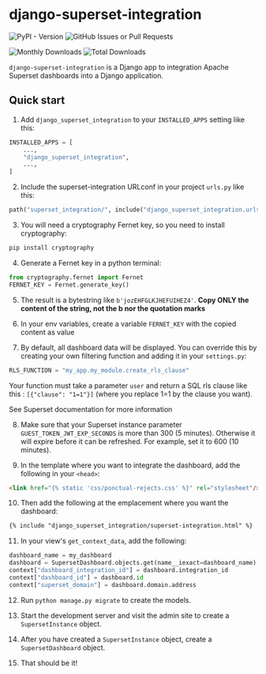 # django-superset-integration

![PyPI - Version](https://img.shields.io/pypi/v/django-superset-integration)
![GitHub Issues or Pull Requests](https://img.shields.io/github/issues/B-Alica/django-superset-integration)

![Monthly Downloads](https://img.shields.io/pypi/dm/django-superset-integration)
![Total Downloads](https://img.shields.io/pepy/dt/django-superset-integration)

`django-superset-integration` is a Django app to integration Apache Superset dashboards into a Django application.

## Quick start

1. Add `django_superset_integration` to your `INSTALLED_APPS` setting like this:

```python
INSTALLED_APPS = [
    ...,
    "django_superset_integration",
    ...,
]
```

2. Include the superset-integration URLconf in your project `urls.py` like this:

```python
path("superset_integration/", include("django_superset_integration.urls")),
```

3. You will need a cryptography Fernet key, so you need to install cryptography:

```python
pip install cryptography
```

4. Generate a Fernet key in a python terminal:

```python
from cryptography.fernet import Fernet
FERNET_KEY = Fernet.generate_key()
```

5. The result is a bytestring like `b'jozEHFGLKJHEFUIHEZ4'`. **Copy ONLY the content of the string, not the b nor the quotation marks**

6. In your env variables, create a variable `FERNET_KEY` with the copied content as value

7. By default, all dashboard data will be displayed. You can override this by creating your own filtering function and adding it in your `settings.py`:

```python
RLS_FUNCTION = "my_app.my_module.create_rls_clause"
```

Your function must take a parameter `user` and return a SQL rls clause like this : `[{"clause": "1=1"}]`
(where you replace 1=1 by the clause you want).

See Superset documentation for more information

8. Make sure that your Superset instance parameter `GUEST_TOKEN_JWT_EXP_SECONDS` is more than 300 (5 minutes). Otherwise it will expire before it can be refreshed. For example, set it to 600 (10 minutes).

9. In the template where you want to integrate the dashboard, add the following in your `<head>`:

```html
<link href="{% static 'css/ponctual-rejects.css' %}" rel="stylesheet"/>
```

10. Then add the following at the emplacement where you want the dashboard:

```html
{% include "django_superset_integration/superset-integration.html" %}
```

11. In your view's `get_context_data`, add the following:

```python
dashboard_name = my_dashboard
dashboard = SupersetDashboard.objects.get(name__iexact=dashboard_name)
context["dashboard_integration_id"] = dashboard.integration_id
context["dashboard_id"] = dashboard.id
context["superset_domain"] = dashboard.domain.address
```

12. Run `python manage.py migrate` to create the models.

13. Start the development server and visit the admin site to create a `SupersetInstance` object.

14. After you have created a `SupersetInstance` object, create a `SupersetDashboard` object.

15. That should be it!

